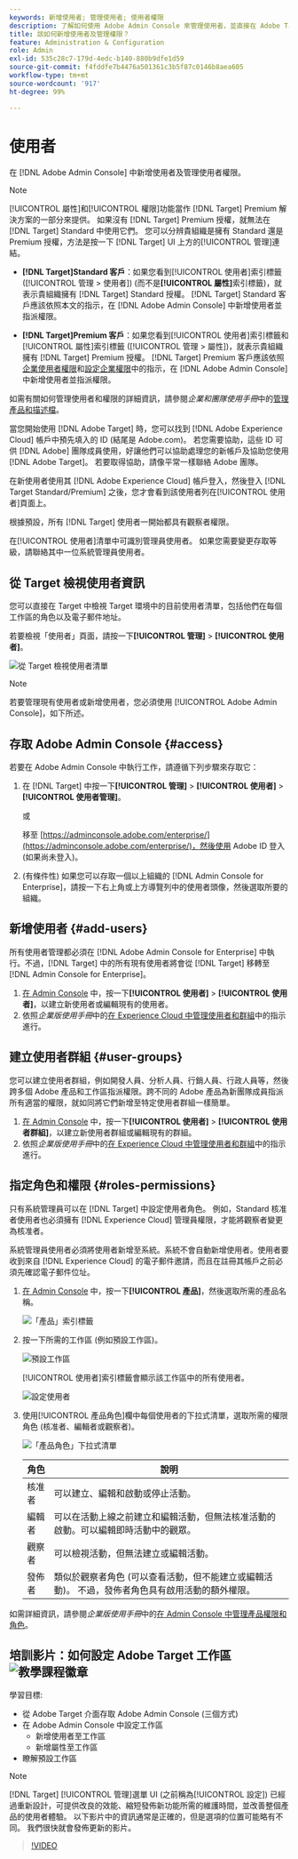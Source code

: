 ```yaml
---
keywords: 新增使用者; 管理使用者; 使用者權限
description: 了解如何使用 Adobe Admin Console 來管理使用者，並直接在 Adobe Target 中管理使用者權限。
title: 該如何新增使用者及管理權限？
feature: Administration & Configuration
role: Admin
exl-id: 535c28c7-179d-4edc-b140-880b9dfe1d59
source-git-commit: f4fddfe7b4476a501361c3b5f87c0146b8aea605
workflow-type: tm+mt
source-wordcount: '917'
ht-degree: 99%

---
```


# 使用者

在 [!DNL Adobe Admin Console] 中新增使用者及管理使用者權限。

>[!NOTE]
>
>[!UICONTROL 屬性]和[!UICONTROL 權限]功能當作 [!DNL Target] Premium 解決方案的一部分來提供。 如果沒有 [!DNL Target] Premium 授權，就無法在 [!DNL Target] Standard 中使用它們。 
>您可以分辨貴組織是擁有 Standard 還是 Premium 授權，方法是按一下 [!DNL Target] UI 上方的[!UICONTROL 管理]連結。
>
>* **[!DNL Target]Standard 客戶**：如果您看到[!UICONTROL 使用者]索引標籤 ([!UICONTROL 管理 > 使用者]) (而不是&#x200B;**[!UICONTROL 屬性]**&#x200B;索引標籤)，就表示貴組織擁有 [!DNL Target] Standard 授權。 [!DNL Target] Standard 客戶應該依照本文的指示，在 [!DNL Adobe Admin Console] 中新增使用者並指派權限。
>
>* **[!DNL Target]Premium 客戶**：如果您看到[!UICONTROL 使用者]索引標籤和[!UICONTROL 屬性]索引標籤 ([!UICONTROL 管理 > 屬性])，就表示貴組織擁有 [!DNL Target] Premium 授權。 [!DNL Target] Premium 客戶應該依照[企業使用者權限](/help/main/administrating-target/c-user-management/property-channel/property-channel.md)和[設定企業權限](/help/main/administrating-target/c-user-management/property-channel/properties-overview.md)中的指示，在 [!DNL Adobe Admin Console] 中新增使用者並指派權限。
>
>如需有關如何管理使用者和權限的詳細資訊，請參閱&#x200B;*企業和團隊使用手冊*&#x200B;中的[管理產品和描述檔](https://helpx.adobe.com/enterprise/using/manage-products-and-profiles.html)。

當您開始使用 [!DNL Adobe Target] 時，您可以找到 [!DNL Adobe Experience Cloud] 帳戶中預先填入的 ID (結尾是 Adobe.com)。 若您需要協助，這些 ID 可供 [!DNL Adobe] 團隊成員使用，好讓他們可以協助處理您的新帳戶及協助您使用 [!DNL Adobe Target]。 若要取得協助，請像平常一樣聯絡 Adobe 團隊。

在新使用者使用其 [!DNL Adobe Experience Cloud] 帳戶登入，然後登入 [!DNL Target Standard/Premium] 之後，您才會看到該使用者列在[!UICONTROL 使用者]頁面上。

根據預設，所有 [!DNL Target] 使用者一開始都具有觀察者權限。

在[!UICONTROL 使用者]清單中可識別管理員使用者。 如果您需要變更存取等級，請聯絡其中一位系統管理員使用者。

## 從 Target 檢視使用者資訊

您可以直接在 Target 中檢視 Target 環境中的目前使用者清單，包括他們在每個工作區的角色以及電子郵件地址。

若要檢視「使用者」頁面，請按一下&#x200B;**[!UICONTROL 管理]** > **[!UICONTROL 使用者]**。

![從 Target 檢視使用者清單](/help/main/administrating-target/c-user-management/c-user-management/assets/user-list-target.png)

>[!NOTE]
>
>若要管理現有使用者或新增使用者，您必須使用 [!UICONTROL Adobe Admin Console]，如下所述。

## 存取 Adobe Admin Console {#access}

若要在 Adobe Admin Console 中執行工作，請遵循下列步驟來存取它：

1. 在 [!DNL Target] 中按一下&#x200B;**[!UICONTROL 管理]** > **[!UICONTROL 使用者]** > **[!UICONTROL 使用者管理]**。

   或

   移至 [https://adminconsole.adobe.com/enterprise/](https://adminconsole.adobe.com/enterprise/)，然後使用 Adobe ID 登入 (如果尚未登入)。

1. (有條件性) 如果您可以存取一個以上組織的 [!DNL Admin Console for Enterprise]，請按一下右上角或上方導覽列中的使用者頭像，然後選取所要的組織。

## 新增使用者 {#add-users}

所有使用者管理都必須在 [!DNL Adobe Admin Console for Enterprise] 中執行。不過，[!DNL Target] 中的所有現有使用者將會從 [!DNL Target] 移轉至 [!DNL Admin Console for Enterprise]。

1. [在 Admin Console](/help/main/administrating-target/c-user-management/c-user-management/user-management.md#section_79796E0227D048F59BAE0AB02E544EBE) 中，按一下&#x200B;**[!UICONTROL 使用者]** > **[!UICONTROL 使用者]**，以建立新使用者或編輯現有的使用者。
1. 依照&#x200B;*企業版使用手冊*&#x200B;中的[在 Experience Cloud 中管理使用者和群組](https://helpx.adobe.com/enterprise/help/users.html)中的指示進行。

## 建立使用者群組 {#user-groups}

您可以建立使用者群組，例如開發人員、分析人員、行銷人員、行政人員等，然後跨多個 Adobe 產品和工作區指派權限。跨不同的 Adobe 產品為新團隊成員指派所有適當的權限，就如同將它們新增至特定使用者群組一樣簡單。

1. [在 Admin Console](/help/main/administrating-target/c-user-management/c-user-management/user-management.md#section_79796E0227D048F59BAE0AB02E544EBE) 中，按一下&#x200B;**[!UICONTROL 使用者]** > **[!UICONTROL 使用者群組]**，以建立新使用者群組或編輯現有的群組。
1. 依照&#x200B;*企業版使用手冊*&#x200B;中的[在 Experience Cloud 中管理使用者和群組](https://helpx.adobe.com/enterprise/help/users.html)中的指示進行。

## 指定角色和權限 {#roles-permissions}

只有系統管理員可以在 [!DNL Target] 中設定使用者角色。 例如，Standard 核准者使用者也必須擁有 [!DNL Experience Cloud] 管理員權限，才能將觀察者變更為核准者。

系統管理員使用者必須將使用者新增至系統。系統不會自動新增使用者。使用者要收到來自 [!DNL Experience Cloud] 的電子郵件邀請，而且在註冊其帳戶之前必須先確認電子郵件位址。

1. [在 Admin Console](/help/main/administrating-target/c-user-management/c-user-management/user-management.md#section_79796E0227D048F59BAE0AB02E544EBE) 中，按一下&#x200B;**[!UICONTROL 產品]**，然後選取所需的產品名稱。

   ![「產品」索引標籤](/help/main/administrating-target/c-user-management/c-user-management/assets/workspace-publisher.png)

1. 按一下所需的工作區 (例如預設工作區)。

   ![預設工作區](/help/main/administrating-target/c-user-management/c-user-management/assets/default-workspace-new.png)

   [!UICONTROL 使用者]索引標籤會顯示該工作區中的所有使用者。

   ![設定使用者](/help/main/administrating-target/c-user-management/c-user-management/assets/configuration_users-new-publisher.png)

1. 使用[!UICONTROL 產品角色]欄中每個使用者的下拉式清單，選取所需的權限角色 (核准者、編輯者或觀察者)。

   ![「產品角色」下拉式清單](/help/main/administrating-target/c-user-management/c-user-management/assets/product-role-new.png)

   | 角色 | 說明 |
   |--- |--- |
   | 核准者 | 可以建立、編輯和啟動或停止活動。 |
   | 編輯者 | 可以在活動上線之前建立和編輯活動，但無法核准活動的啟動。可以編輯即時活動中的觀眾。 |
   | 觀察者 | 可以檢視活動，但無法建立或編輯活動。 |
   | 發佈者 | 類似於觀察者角色 (可以查看活動，但不能建立或編輯活動)。 不過，發佈者角色具有啟用活動的額外權限。 |

如需詳細資訊，請參閱&#x200B;*企業版使用手冊*&#x200B;中的[在 Admin Console 中管理產品權限和角色](https://helpx.adobe.com/enterprise/help/manage-permissions-and-roles.html)。

## 培訓影片：如何設定 Adobe Target 工作區 ![教學課程徽章](/help/main/assets/tutorial.png)

學習目標:

* 從 Adobe Target 介面存取 Adobe Admin Console (三個方式)
* 在 Adobe Admin Console 中設定工作區
   * 新增使用者至工作區
   * 新增屬性至工作區
* 瞭解預設工作區

>[!NOTE]
>
>[!DNL Target] [!UICONTROL 管理]選單 UI (之前稱為[!UICONTROL 設定]) 已經過重新設計，可提供改良的效能、縮短發佈新功能所需的維護時間，並改善整個產品的使用者體驗。 以下影片中的資訊通常是正確的，但是選項的位置可能略有不同。 我們很快就會發佈更新的影片。

>[!VIDEO](https://video.tv.adobe.com/v/19463/)
